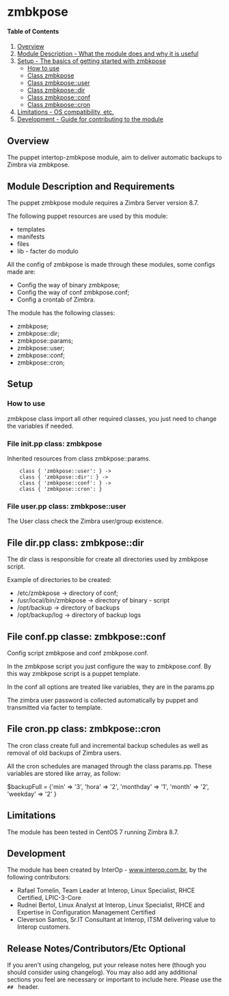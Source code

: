# zmbkpose

#### Table of Contents

1. [Overview](#overview)
2. [Module Description - What the module does and why it is useful](#module-description)
3. [Setup - The basics of getting started with zmbkpose](#setup)
    * [How to use](#como-utilizar)
    * [Class zmbkpose](#arquivo-init.pp-classe)
    * [Class zmbkpose::user](#Arquivo-user.pp-classe)
    * [Class zmbkpose::dir](#Arquivo-dir.pp-classe)
    * [Class zmbkpose::conf](#Arquivo-conf.pp-classe)
    * [Class zmbkpose::cron](#Arquivo-cron.pp-classe)
5. [Limitations - OS compatibility, etc.](#limitations)
6. [Development - Guide for contributing to the module](#development)

## Overview

The puppet intertop-zmbkpose module,  aim to deliver automatic backups to Zimbra via zmbkpose.

## Module Description and Requirements

The puppet zmbkpose module requires a Zimbra Server version 8.7.

The following puppet resources are used by this module: 
* templates
* manifests
* files
* lib - facter do modulo

All the config of zmbkpose is made through these modules, some configs made are:
* Config the way of binary zmbkpose;
* Config the way of conf zmbkpose.conf;
* Config a crontab of Zimbra.

The module has the following classes:
* zmbkpose;
* zmbkpose::dir;
* zmbkpose::params;
* zmbkpose::user;
* zmbkpose::conf;
* zmbkpose::cron;

## Setup

### How to use

zmbkpose class import all other required classes, you just need to change the variables if needed.

### File init.pp class: **zmbkpose**

Inherited resources from class zmbkpose::params.

        class { 'zmbkpose::user': } ->
        class { 'zmbkpose::dir': } ->
        class { 'zmbkpose::conf': } ->
        class { 'zmbkpose::cron': }


### File user.pp class: **zmbkpose::user**

The User class check the Zimbra user/group existence.


## File dir.pp class: **zmbkpose::dir**

The dir class is responsible for create all directories used by zmbkpose script.

Example of directories to be created:
* /etc/zmbkpose -> directory of conf;
* /usr/local/bin/zmbkpose -> directory of binary - script
* /opt/backup -> directory of backups
* /opt/backup/log -> directory of backup logs

##  File conf.pp classe: **zmbkpose::conf**

Config script zmbkpose and conf zmbkpose.conf.

In the zmbkpose script you just configure the way to zmbkpose.conf.  By this way zmbkpose script is a puppet template.

In the conf all options are treated like variables, they are in the params.pp

The zimbra user password is collected automatically by puppet and transmitted via facter to template.


##  File cron.pp class: **zmbkpose::cron**

The cron class create full and incremental backup schedules as well as removal of old backups of Zimbra users.

All the cron schedules are managed through the class params.pp.  These variables are stored like array, as follow:

$backupFull = {'min' => '3', 'hora' => '2', 'monthday' => '1', 'month' => '2', 'weekday' => '2'  }


## Limitations

The module has been tested in CentOS 7 running Zimbra 8.7.

## Development

The module has been created by InterOp - www.interop.com.br, by the following contributors:

* Rafael Tomelin, Team Leader at Interop, Linux Specialist, RHCE Certified, LPIC-3-Core
* Rudnei Bertol, Linux Analyst at Interop, Linux Specialist, RHCE and Expertise in Configuration Management Certified
* Cleverson Santos, Sr.IT Consultant at Interop, ITSM delivering value to Interop customers.

## Release Notes/Contributors/Etc **Optional**

If you aren't using changelog, put your release notes here (though you should
consider using changelog). You may also add any additional sections you feel are
necessary or important to include here. Please use the `## ` header.
